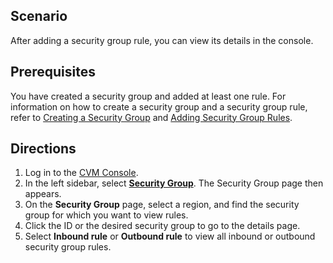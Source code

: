 ## Scenario
After adding a security group rule, you can view its details in the console.

## Prerequisites
You have created a security group and added at least one rule.
For information on how to create a security group and a security group rule, refer to [Creating a Security Group](https://intl.cloud.tencent.com/document/product/213/34271) and [Adding Security Group Rules](https://intl.cloud.tencent.com/document/product/213/34272).

## Directions
1. Log in to the [CVM Console](https://console.cloud.tencent.com/cvm/index).
2. In the left sidebar, select **[Security Group](https://console.cloud.tencent.com/cvm/securitygroup)**. The Security Group page then appears.
3. On the **Security Group** page, select a region, and find the security group for which you want to view rules.
4. Click the ID or the desired security group to go to the details page.
5. Select **Inbound rule** or **Outbound rule** to view all inbound or outbound security group rules.




